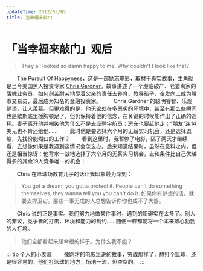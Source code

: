```yaml
---
updateTime: 2012/03/03
title: 当幸福来敲门
---
```

# 「当幸福来敲门」观后

> They all looked so damn happy to me. Why couldn't I look like that?

　　The Pursuit Of Happyness，这是一部励志电影，取材于真实故事，主角就是当今美国黑人投资专家 [Chris Gardner](http://baike.baidu.com/view/1672720.htm)。故事讲述了一个濒临破产、老婆离家的落魄业务员，如何刻苦耐劳地尽着父亲的责任去养育、教导孩子，奋发向上成为股市交易员，最后成为知名的金融投资家。
　　Chris Gardner 的聪明睿智、乐观健谈，让人羡慕。但更难得的是，他无论处在多恶劣的环境中，甚至有那么些瞬间也是歇斯底里捶胸顿足了，但仍保持着他的信念，在关键的时候能作出了正确的选择。妻子离开他并嘲笑他为什么不是去应聘宇航员；房东也要赶他走；“朋友”连14美元也不肯还给他……
　　此时他是要选择六个月的无薪实习机会，还是选择退缩，先找份能糊口的工作？
　　看到这里时，我暂停了电影，隔了两天才继续看，去想像如果是我遇到这情况会怎么办。后来知道结果时，虽然在意料之内，但还是相当惊讶：他背水一战地选择了六个月的无薪实习机会，去和条件比自己优越得多的其余19人竞争唯一的机会！

　　Chris 在篮球场教育儿子的话让我印象最为深刻：
> You got a dream, you gotta protect it. People can't do something themselves, they wanna tell you you can't do it.
> 如果你有梦想的话，就要去捍卫它。那些一事无成的人总想告诉你你也成不了大器。
>
　　Chris 说的正是事实。我们努力地做某件事时，遇到的阻碍实在太多了。别人的非议，竞争者的打击，环境和能力的制约……随便一样都能将一个本来雄心勃勃的人打垮。

> 他们全都看起来超幸福的样子。为什么我不能？  
> 

::: tip 个人的小羡慕
　　像刚才的电影里说的故事，穷成那样了，想打个篮球，还是很容易的，他们打篮球的地方，场地一流，但空空的。
:::


